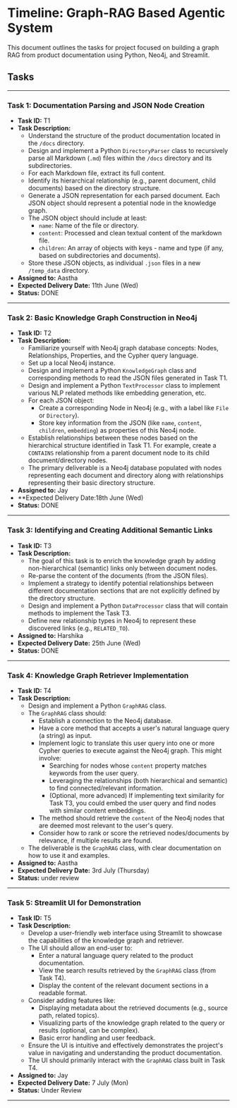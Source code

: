 # Timeline: Graph-RAG Based Agentic System

This document outlines the tasks for project focused on building a graph RAG from product documentation using Python, Neo4j, and Streamlit.

## Tasks

---

### Task 1: Documentation Parsing and JSON Node Creation
*   **Task ID:** T1
*   **Task Description:**
    *   Understand the structure of the product documentation located in the `/docs` directory.
    *   Design and implement a Python `DirectoryParser` class to recursively parse all Markdown (`.md`) files within the `/docs` directory and its subdirectories.
    *   For each Markdown file, extract its full content.
    *   Identify its hierarchical relationship (e.g., parent document, child documents) based on the directory structure.
    *   Generate a JSON representation for each parsed document. Each JSON object should represent a potential node in the knowledge graph.
    *   The JSON object should include at least:
        *   `name`: Name of the file or directory.
        *   `content`: Processed and clean textual content of the markdown file.
        *   `children`: An array of objects with keys - name and type (if any, based on subdirectories and documents).
    *   Store these JSON objects, as individual `.json` files in a new `/temp_data` directory.
*   **Assigned to:** Aastha
*   **Expected Delivery Date:** 11th June (Wed)
*   **Status:** DONE

---

### Task 2: Basic Knowledge Graph Construction in Neo4j
*   **Task ID:** T2
*   **Task Description:**
    *   Familiarize yourself with Neo4j graph database concepts: Nodes, Relationships, Properties, and the Cypher query language.
    *   Set up a local Neo4j instance.
    *   Design and implement a Python `KnowledgeGraph` class and corresponding methods to read the JSON files generated in Task T1.
    *   Design and implement a Python `TextProcessor` class to implement various NLP related methods like embedding generation, etc.
    *   For each JSON object:
        *   Create a corresponding Node in Neo4j (e.g., with a label like `File` or `Directory`).
        *   Store key information from the JSON (like `name`, `content`, `children`, `embedding`) as properties of this Neo4j node.
    *   Establish relationships between these nodes based on the hierarchical structure identified in Task T1. For example, create a `CONTAINS` relationship from a parent document node to its child document/directory nodes.
    *   The primary deliverable is a Neo4j database populated with nodes representing each document and directory along with relationships representing their basic directory structure.
*   **Assigned to:** Jay
*   **Expected Delivery Date:18th June (Wed)
*   **Status:** DONE
  
---

### Task 3: Identifying and Creating Additional Semantic Links
*   **Task ID:** T3
*   **Task Description:**
    *   The goal of this task is to enrich the knowledge graph by adding non-hierarchical (semantic) links only between document nodes.
    *   Re-parse the content of the documents (from the JSON files).
    *   Implement a strategy to identify potential relationships between different documentation sections that are not explicitly defined by the directory structure.
    *   Design and implement a Python `DataProcessor` class that will contain methods to implement the Task T3.
    *   Define new relationship types in Neo4j to represent these discovered links (e.g., `RELATED_TO`).
*   **Assigned to:** Harshika
*   **Expected Delivery Date:** 25th June (Wed)
*   **Status:** DONE

---

### Task 4: Knowledge Graph Retriever Implementation
*   **Task ID:** T4
*   **Task Description:**
    *   Design and implement a Python `GraphRAG` class.
    *   The `GraphRAG` class should:
        *   Establish a connection to the Neo4j database.
        *   Have a core method that accepts a user's natural language query (a string) as input.
        *   Implement logic to translate this user query into one or more Cypher queries to execute against the Neo4j graph. This might involve:
            *   Searching for nodes whose `content` property matches keywords from the user query.
            *   Leveraging the relationships (both hierarchical and semantic) to find connected/relevant information.
            *   (Optional, more advanced) If implementing text similarity for Task T3, you could embed the user query and find nodes with similar content embeddings.
        *   The method should retrieve the `content` of the Neo4j nodes that are deemed most relevant to the user's query.
        *   Consider how to rank or score the retrieved nodes/documents by relevance, if multiple results are found.
    *   The deliverable is the `GraphRAG` class, with clear documentation on how to use it and examples.
*   **Assigned to:** Aastha
*   **Expected Delivery Date:** 3rd July (Thursday)
*   **Status:** under review
---

### Task 5: Streamlit UI for Demonstration
*   **Task ID:** T5
*   **Task Description:**
    *   Develop a user-friendly web interface using Streamlit to showcase the capabilities of the knowledge graph and retriever.
    *   The UI should allow an end-user to:
        *   Enter a natural language query related to the product documentation.
        *   View the search results retrieved by the `GraphRAG` class (from Task T4).
        *   Display the content of the relevant document sections in a readable format.
    *   Consider adding features like:
        *   Displaying metadata about the retrieved documents (e.g., source path, related topics).
        *   Visualizing parts of the knowledge graph related to the query or results (optional, can be complex).
        *   Basic error handling and user feedback.
    *   Ensure the UI is intuitive and effectively demonstrates the project's value in navigating and understanding the product documentation.
    *   The UI should primarily interact with the `GraphRAG` class built in Task T4.
*   **Assigned to:** Jay
*   **Expected Delivery Date:** 7 July (Mon)
*   **Status:** Under Review

--- 
